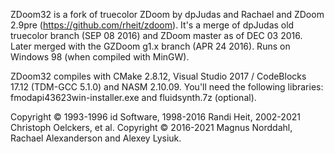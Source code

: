  ZDoom32 is a fork of truecolor ZDoom by dpJudas and Rachael and ZDoom 2.9pre (https://github.com/rheit/zdoom).
 It's a merge of dpJudas old truecolor branch (SEP 08 2016) and ZDoom master as of DEC 03 2016.
 Later merged with the GZDoom g1.x branch (APR 24 2016). Runs on Windows 98 (when compiled with MinGW).

 ZDoom32 compiles with CMake 2.8.12, Visual Studio 2017 / CodeBlocks 17.12 (TDM-GCC 5.1.0) and NASM 2.10.09.
 You'll need the following libraries: fmodapi43623win-installer.exe and fluidsynth.7z (optional).

 Copyright © 1993-1996 id Software, 1998-2016 Randi Heit, 2002-2021 Christoph Oelckers, et al.
 Copyright © 2016-2021 Magnus Norddahl, Rachael Alexanderson and Alexey Lysiuk.
 